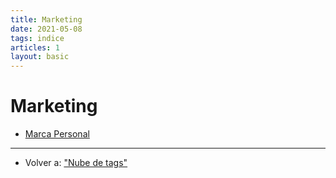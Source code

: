 ```yaml
---
title: Marketing
date: 2021-05-08
tags: indice
articles: 1
layout: basic
---
```


# Marketing

- [Marca Personal](../marketing/que-es-una-marca-personal)

***

- Volver a: ["Nube de tags"](../index)
